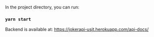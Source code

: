 
In the project directory, you can run:

### `yarn start`


Backend is available at: https://jokerapi-usjt.herokuapp.com/api-docs/

